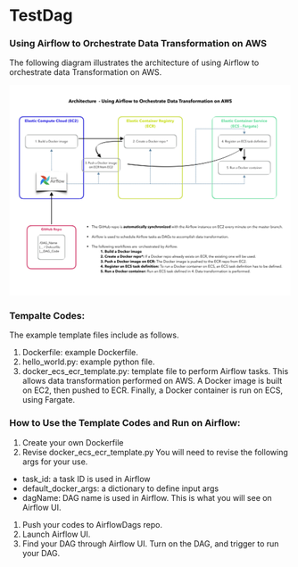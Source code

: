# TestDag
### Using Airflow to Orchestrate Data Transformation on AWS


The following diagram illustrates the architecture of using Airflow to orchestrate data Transformation on AWS.

![This is a test image](/airflow_v3.png)

### Tempalte Codes:
The example template files include as follows.
1. Dockerfile: example Dockerfile.
1. hello_world.py: example python file.
1. docker_ecs_ecr_template.py: template file to perform Airflow tasks. This allows data transformation performed on AWS. A Docker image is built on EC2, then pushed to ECR. Finally, a Docker container is run on ECS, using Fargate.


### How to Use the Template Codes and Run on Airflow:
1. Create your own Dockerfile
1. Revise docker_ecs_ecr_template.py
You will need to revise the following args for your use.
  * task_id: a task ID is used in Airflow
  * default_docker_args: a dictionary to define input args
  * dagName: DAG name is used in Airflow. This is what you will see on Airflow UI.
1. Push your codes to AirflowDags repo.
1. Launch Airflow UI.
1. Find your DAG through Airflow UI. Turn on the DAG, and trigger to run your DAG.
